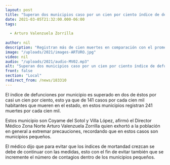 ```yaml
---
layout: post
title: "Superan dos municipios caso por un cien por ciento índice de defunciones"
date: 2021-03-05T21:32:00.000-06:00
tags:
  
  - Arturo Valenzuela Zorrilla
  
author: nil
description: "Registran más de cien muertes en comparación con el promedio estatal."
image: "/uploads/2021/images-ARTURO.jpg"
video: nil
audio: "/uploads/2021/audio-MV02.mp3"
alt: "Superan dos municipios caso por un cien por ciento índice de defunciones"
front: false
section: "Local"
redirect_from: /news/183310
---
```


El índice de defunciones por municipio es superado en dos de éstos por casi un cien por ciento, esto ya que de 141 casos por cada cien mil habitantes que mueren en el estado, en estos municipios registran 241 muertes por cada cien mil.

Estos municipio son Coyame del Sotol y Villa López, afirmó el Director Médico Zona Norte Arturo Valenzuela Zorrilla quien exhortó a la población en general a extremar precauciones, recordando que en estos casos son municipios pequeños.

El médico dijo que para evitar que los índices de mortandad crezcan se debe de continuar con las medidas, esto con el fin de evitar también que se incremente el número de contagios dentro de los municipios pequeños.
